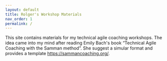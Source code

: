 ```yaml
---
layout: default
title: Rolger's Workshop Materials
nav_order: 1
permalink: /
---
```


This site contains materials for my technical agile coaching workshops. The idea came into my mind after reading Emily Bach's book  “Technical Agile Coaching with the Samman method”. She suggest a simular format and provides a template https://sammancoaching.org/.

